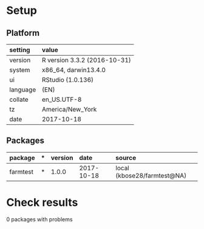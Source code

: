 # Setup

## Platform

|setting  |value                        |
|:--------|:----------------------------|
|version  |R version 3.3.2 (2016-10-31) |
|system   |x86_64, darwin13.4.0         |
|ui       |RStudio (1.0.136)            |
|language |(EN)                         |
|collate  |en_US.UTF-8                  |
|tz       |America/New_York             |
|date     |2017-10-18                   |

## Packages

|package  |*  |version |date       |source                      |
|:--------|:--|:-------|:----------|:---------------------------|
|farmtest |*  |1.0.0   |2017-10-18 |local (kbose28/farmtest@NA) |

# Check results

0 packages with problems




